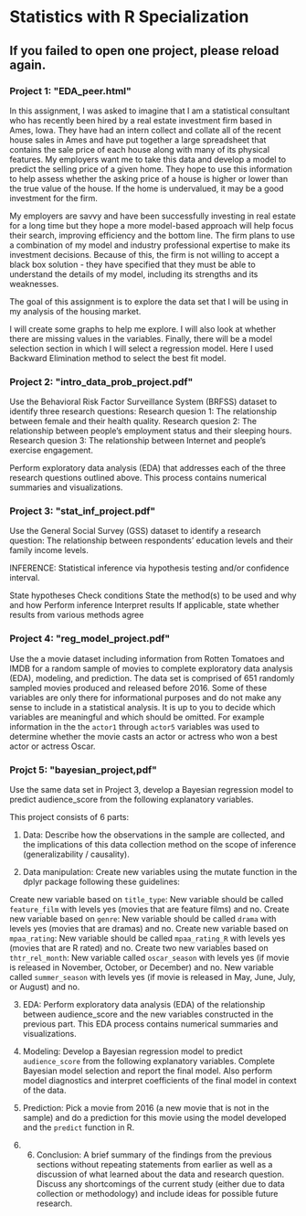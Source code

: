 # Statistics with R Specialization

## If you failed to open one project, please reload again.

### Project 1: "EDA_peer.html"

In this assignment, I was asked to imagine that I am a statistical consultant who has recently been hired by a real estate investment firm based in Ames, Iowa. They have had an intern collect and collate all of the recent house sales in Ames and have put together a large spreadsheet that contains the sale price of each house along with many of its physical features. My employers want me to take this data and develop a model to predict the selling price of a given home. They hope to use this information to help assess whether the asking price of a house is higher or lower than the true value of the house. If the home is undervalued, it may be a good investment for the firm.

My employers are savvy and have been successfully investing in real estate for a long time but they hope a more model-based approach will help focus their search, improving efficiency and the bottom line. The firm plans to use a combination of my model and industry professional expertise to make its investment decisions. Because of this, the firm is not willing to accept a black box solution - they have specified that they must be able to understand the details of my model, including its strengths and its weaknesses.

The goal of this assignment is to explore the data set that I will be using in my analysis of the housing market.

I will create some graphs to help me explore. I will also look at whether there are missing values in the variables. Finally, there will be a model selection section in which I will select a regression model. Here I used Backward Elimination method to select the best fit model.







### Project 2: "intro_data_prob_project.pdf"

Use the Behavioral Risk Factor Surveillance System (BRFSS) dataset to identify three research questions:
Research quesion 1: The relationship between female and their health quality.
Research quesion 2: The relationship between people’s employment status and their sleeping hours. 
Research quesion 3: The relationship between Internet and people’s exercise engagement.

Perform exploratory data analysis (EDA) that addresses each of the three research questions outlined above. 
This process contains numerical summaries and visualizations. 





### Project 3: "stat_inf_project.pdf"

Use the General Social Survey (GSS) dataset to identify a research question: The relationship between respondents’ education levels and their family income levels.

INFERENCE: Statistical inference via hypothesis testing and/or confidence interval.

State hypotheses
Check conditions
State the method(s) to be used and why and how
Perform inference
Interpret results
If applicable, state whether results from various methods agree





### Project 4: "reg_model_project.pdf"

Use the a movie dataset including information from Rotten Tomatoes and IMDB for a random sample of movies to complete exploratory data analysis (EDA), modeling, and prediction.
The data set is comprised of 651 randomly sampled movies produced and released before 2016.
Some of these variables are only there for informational purposes and do not make any sense to include in a statistical analysis. It is up to you to decide which variables are meaningful and which should be omitted. 
For example information in the the `actor1` through `actor5` variables was used to determine whether the movie casts an actor or actress who won a best actor or actress Oscar.





### Projct 5: "bayesian_project,pdf"

Use the same data set in Project 3, develop a Bayesian regression model to predict audience_score from the following explanatory variables.

This project consists of 6 parts:
1. Data: Describe how the observations in the sample are collected, and the implications of this data collection method on the scope of inference (generalizability / causality).

2. Data manipulation: Create new variables using the mutate function in the dplyr package following these guidelines:

Create new variable based on `title_type`: New variable should be called `feature_film` with levels yes (movies that are feature films) and no.
Create new variable based on `genre`: New variable should be called `drama` with levels yes (movies that are dramas) and no.
Create new variable based on `mpaa_rating`: New variable should be called `mpaa_rating_R` with levels yes (movies that are R rated) and no.
Create two new variables based on `thtr_rel_month`:
New variable called `oscar_season` with levels yes (if movie is released in November, October, or December) and no.
New variable called `summer_season` with levels yes (if movie is released in May, June, July, or August) and no.

3. EDA: Perform exploratory data analysis (EDA) of the relationship between audience_score and the new variables constructed in the previous part. 
This EDA process contains numerical summaries and visualizations. 

4. Modeling: Develop a Bayesian regression model to predict `audience_score` from the following explanatory variables.
Complete Bayesian model selection and report the final model. 
Also perform model diagnostics and interpret coefficients of the final model in context of the data.

5. Prediction: Pick a movie from 2016 (a new movie that is not in the sample) and do a prediction for this movie using the model developed and the `predict` function in R.

6. 6. Conclusion: A brief summary of the findings from the previous sections without repeating statements from earlier as well as a discussion of what learned about the data and research question. 
Discuss any shortcomings of the current study (either due to data collection or methodology) and include ideas for possible future research.

